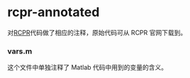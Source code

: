 rcpr-annotated
==============

对[RCPR](http://www.vision.caltech.edu/xpburgos/ICCV13/)代码做了相应的注释，原始代码可从 RCPR 官网下载到。

### vars.m

这个文件中单独注释了 Matlab 代码中用到的变量的含义。